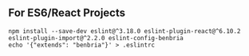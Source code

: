 ## For ES6/React Projects

```
npm install --save-dev eslint@^3.18.0 eslint-plugin-react@^6.10.2 eslint-plugin-import@^2.2.0 eslint-config-benbria
echo '{"extends": "benbria"}' > .eslintrc
```
